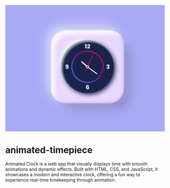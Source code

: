 ![Preview](./assets/preview.png)

# animated-timepiece
Animated Clock is a web app that visually displays time with smooth animations and dynamic effects. Built with HTML, CSS, and JavaScript, it showcases a modern and interactive clock, offering a fun way to experience real-time timekeeping through animation.
